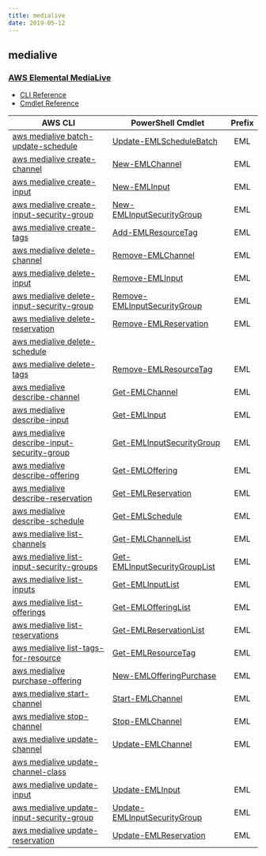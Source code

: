 ```yaml
---
title: medialive
date: 2019-05-12
---
```


## medialive

### [AWS Elemental MediaLive](https://aws.amazon.com/medialive/)

* [CLI Reference](https://docs.aws.amazon.com/cli/latest/reference/medialive/index.html)
* [Cmdlet Reference](https://docs.aws.amazon.com/powershell/latest/reference/items/AWS_Elemental_MediaLive_cmdlets.html)

|AWS CLI|PowerShell Cmdlet|Prefix|
|----|----|:--:|
|[aws medialive batch-update-schedule](https://docs.aws.amazon.com/cli/latest/reference/medialive/batch-update-schedule.html)|[Update-EMLScheduleBatch](https://docs.aws.amazon.com/powershell/latest/reference/items/Update-EMLScheduleBatch.html)|EML|
|[aws medialive create-channel](https://docs.aws.amazon.com/cli/latest/reference/medialive/create-channel.html)|[New-EMLChannel](https://docs.aws.amazon.com/powershell/latest/reference/items/New-EMLChannel.html)|EML|
|[aws medialive create-input](https://docs.aws.amazon.com/cli/latest/reference/medialive/create-input.html)|[New-EMLInput](https://docs.aws.amazon.com/powershell/latest/reference/items/New-EMLInput.html)|EML|
|[aws medialive create-input-security-group](https://docs.aws.amazon.com/cli/latest/reference/medialive/create-input-security-group.html)|[New-EMLInputSecurityGroup](https://docs.aws.amazon.com/powershell/latest/reference/items/New-EMLInputSecurityGroup.html)|EML|
|[aws medialive create-tags](https://docs.aws.amazon.com/cli/latest/reference/medialive/create-tags.html)|[Add-EMLResourceTag](https://docs.aws.amazon.com/powershell/latest/reference/items/Add-EMLResourceTag.html)|EML|
|[aws medialive delete-channel](https://docs.aws.amazon.com/cli/latest/reference/medialive/delete-channel.html)|[Remove-EMLChannel](https://docs.aws.amazon.com/powershell/latest/reference/items/Remove-EMLChannel.html)|EML|
|[aws medialive delete-input](https://docs.aws.amazon.com/cli/latest/reference/medialive/delete-input.html)|[Remove-EMLInput](https://docs.aws.amazon.com/powershell/latest/reference/items/Remove-EMLInput.html)|EML|
|[aws medialive delete-input-security-group](https://docs.aws.amazon.com/cli/latest/reference/medialive/delete-input-security-group.html)|[Remove-EMLInputSecurityGroup](https://docs.aws.amazon.com/powershell/latest/reference/items/Remove-EMLInputSecurityGroup.html)|EML|
|[aws medialive delete-reservation](https://docs.aws.amazon.com/cli/latest/reference/medialive/delete-reservation.html)|[Remove-EMLReservation](https://docs.aws.amazon.com/powershell/latest/reference/items/Remove-EMLReservation.html)|EML|
|[aws medialive delete-schedule](https://docs.aws.amazon.com/cli/latest/reference/medialive/delete-schedule.html)|||
|[aws medialive delete-tags](https://docs.aws.amazon.com/cli/latest/reference/medialive/delete-tags.html)|[Remove-EMLResourceTag](https://docs.aws.amazon.com/powershell/latest/reference/items/Remove-EMLResourceTag.html)|EML|
|[aws medialive describe-channel](https://docs.aws.amazon.com/cli/latest/reference/medialive/describe-channel.html)|[Get-EMLChannel](https://docs.aws.amazon.com/powershell/latest/reference/items/Get-EMLChannel.html)|EML|
|[aws medialive describe-input](https://docs.aws.amazon.com/cli/latest/reference/medialive/describe-input.html)|[Get-EMLInput](https://docs.aws.amazon.com/powershell/latest/reference/items/Get-EMLInput.html)|EML|
|[aws medialive describe-input-security-group](https://docs.aws.amazon.com/cli/latest/reference/medialive/describe-input-security-group.html)|[Get-EMLInputSecurityGroup](https://docs.aws.amazon.com/powershell/latest/reference/items/Get-EMLInputSecurityGroup.html)|EML|
|[aws medialive describe-offering](https://docs.aws.amazon.com/cli/latest/reference/medialive/describe-offering.html)|[Get-EMLOffering](https://docs.aws.amazon.com/powershell/latest/reference/items/Get-EMLOffering.html)|EML|
|[aws medialive describe-reservation](https://docs.aws.amazon.com/cli/latest/reference/medialive/describe-reservation.html)|[Get-EMLReservation](https://docs.aws.amazon.com/powershell/latest/reference/items/Get-EMLReservation.html)|EML|
|[aws medialive describe-schedule](https://docs.aws.amazon.com/cli/latest/reference/medialive/describe-schedule.html)|[Get-EMLSchedule](https://docs.aws.amazon.com/powershell/latest/reference/items/Get-EMLSchedule.html)|EML|
|[aws medialive list-channels](https://docs.aws.amazon.com/cli/latest/reference/medialive/list-channels.html)|[Get-EMLChannelList](https://docs.aws.amazon.com/powershell/latest/reference/items/Get-EMLChannelList.html)|EML|
|[aws medialive list-input-security-groups](https://docs.aws.amazon.com/cli/latest/reference/medialive/list-input-security-groups.html)|[Get-EMLInputSecurityGroupList](https://docs.aws.amazon.com/powershell/latest/reference/items/Get-EMLInputSecurityGroupList.html)|EML|
|[aws medialive list-inputs](https://docs.aws.amazon.com/cli/latest/reference/medialive/list-inputs.html)|[Get-EMLInputList](https://docs.aws.amazon.com/powershell/latest/reference/items/Get-EMLInputList.html)|EML|
|[aws medialive list-offerings](https://docs.aws.amazon.com/cli/latest/reference/medialive/list-offerings.html)|[Get-EMLOfferingList](https://docs.aws.amazon.com/powershell/latest/reference/items/Get-EMLOfferingList.html)|EML|
|[aws medialive list-reservations](https://docs.aws.amazon.com/cli/latest/reference/medialive/list-reservations.html)|[Get-EMLReservationList](https://docs.aws.amazon.com/powershell/latest/reference/items/Get-EMLReservationList.html)|EML|
|[aws medialive list-tags-for-resource](https://docs.aws.amazon.com/cli/latest/reference/medialive/list-tags-for-resource.html)|[Get-EMLResourceTag](https://docs.aws.amazon.com/powershell/latest/reference/items/Get-EMLResourceTag.html)|EML|
|[aws medialive purchase-offering](https://docs.aws.amazon.com/cli/latest/reference/medialive/purchase-offering.html)|[New-EMLOfferingPurchase](https://docs.aws.amazon.com/powershell/latest/reference/items/New-EMLOfferingPurchase.html)|EML|
|[aws medialive start-channel](https://docs.aws.amazon.com/cli/latest/reference/medialive/start-channel.html)|[Start-EMLChannel](https://docs.aws.amazon.com/powershell/latest/reference/items/Start-EMLChannel.html)|EML|
|[aws medialive stop-channel](https://docs.aws.amazon.com/cli/latest/reference/medialive/stop-channel.html)|[Stop-EMLChannel](https://docs.aws.amazon.com/powershell/latest/reference/items/Stop-EMLChannel.html)|EML|
|[aws medialive update-channel](https://docs.aws.amazon.com/cli/latest/reference/medialive/update-channel.html)|[Update-EMLChannel](https://docs.aws.amazon.com/powershell/latest/reference/items/Update-EMLChannel.html)|EML|
|[aws medialive update-channel-class](https://docs.aws.amazon.com/cli/latest/reference/medialive/update-channel-class.html)|||
|[aws medialive update-input](https://docs.aws.amazon.com/cli/latest/reference/medialive/update-input.html)|[Update-EMLInput](https://docs.aws.amazon.com/powershell/latest/reference/items/Update-EMLInput.html)|EML|
|[aws medialive update-input-security-group](https://docs.aws.amazon.com/cli/latest/reference/medialive/update-input-security-group.html)|[Update-EMLInputSecurityGroup](https://docs.aws.amazon.com/powershell/latest/reference/items/Update-EMLInputSecurityGroup.html)|EML|
|[aws medialive update-reservation](https://docs.aws.amazon.com/cli/latest/reference/medialive/update-reservation.html)|[Update-EMLReservation](https://docs.aws.amazon.com/powershell/latest/reference/items/Update-EMLReservation.html)|EML|


